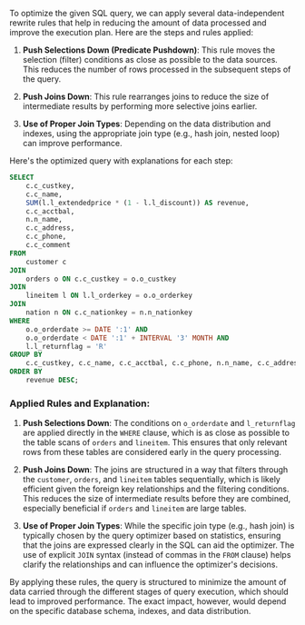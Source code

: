 To optimize the given SQL query, we can apply several data-independent rewrite rules that help in reducing the amount of data processed and improve the execution plan. Here are the steps and rules applied:

1. **Push Selections Down (Predicate Pushdown)**: This rule moves the selection (filter) conditions as close as possible to the data sources. This reduces the number of rows processed in the subsequent steps of the query.

2. **Push Joins Down**: This rule rearranges joins to reduce the size of intermediate results by performing more selective joins earlier.

3. **Use of Proper Join Types**: Depending on the data distribution and indexes, using the appropriate join type (e.g., hash join, nested loop) can improve performance.

Here's the optimized query with explanations for each step:

```sql
SELECT 
    c.c_custkey, 
    c.c_name, 
    SUM(l.l_extendedprice * (1 - l.l_discount)) AS revenue,
    c.c_acctbal, 
    n.n_name, 
    c.c_address, 
    c.c_phone, 
    c.c_comment 
FROM 
    customer c
JOIN 
    orders o ON c.c_custkey = o.o_custkey
JOIN 
    lineitem l ON l.l_orderkey = o.o_orderkey
JOIN 
    nation n ON c.c_nationkey = n.n_nationkey
WHERE 
    o.o_orderdate >= DATE ':1' AND 
    o.o_orderdate < DATE ':1' + INTERVAL '3' MONTH AND 
    l.l_returnflag = 'R'
GROUP BY 
    c.c_custkey, c.c_name, c.c_acctbal, c.c_phone, n.n_name, c.c_address, c.c_comment 
ORDER BY 
    revenue DESC;
```

### Applied Rules and Explanation:

1. **Push Selections Down**: The conditions on `o_orderdate` and `l_returnflag` are applied directly in the `WHERE` clause, which is as close as possible to the table scans of `orders` and `lineitem`. This ensures that only relevant rows from these tables are considered early in the query processing.

2. **Push Joins Down**: The joins are structured in a way that filters through the `customer`, `orders`, and `lineitem` tables sequentially, which is likely efficient given the foreign key relationships and the filtering conditions. This reduces the size of intermediate results before they are combined, especially beneficial if `orders` and `lineitem` are large tables.

3. **Use of Proper Join Types**: While the specific join type (e.g., hash join) is typically chosen by the query optimizer based on statistics, ensuring that the joins are expressed clearly in the SQL can aid the optimizer. The use of explicit `JOIN` syntax (instead of commas in the `FROM` clause) helps clarify the relationships and can influence the optimizer's decisions.

By applying these rules, the query is structured to minimize the amount of data carried through the different stages of query execution, which should lead to improved performance. The exact impact, however, would depend on the specific database schema, indexes, and data distribution.